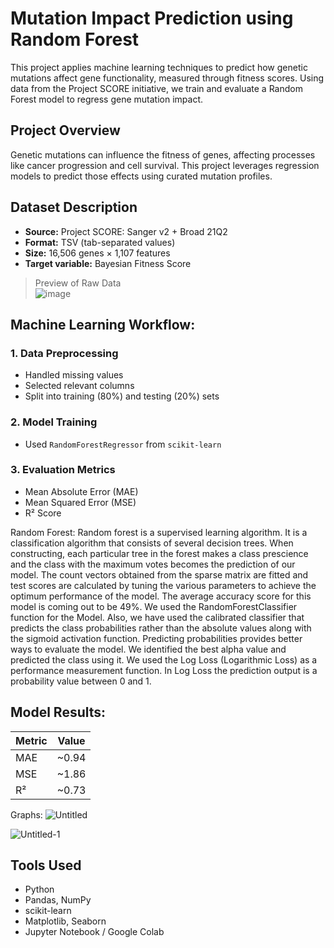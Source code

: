 # Mutation Impact Prediction using Random Forest

This project applies machine learning techniques to predict how genetic mutations affect gene functionality, measured through fitness scores. Using data from the Project SCORE initiative, we train and evaluate a Random Forest model to regress gene mutation impact.

## Project Overview
Genetic mutations can influence the fitness of genes, affecting processes like cancer progression and cell survival. This project leverages regression models to predict those effects using curated mutation profiles.

## Dataset Description

- **Source:** Project SCORE: Sanger v2 + Broad 21Q2
- **Format:** TSV (tab-separated values)
- **Size:** 16,506 genes × 1,107 features
- **Target variable:** Bayesian Fitness Score

> Preview of Raw Data  
> ![image](https://github.com/user-attachments/assets/e41d0e85-ecd7-45f4-ab3d-51bb03c6ac45)
 

## Machine Learning Workflow:

### 1. Data Preprocessing
- Handled missing values
- Selected relevant columns
- Split into training (80%) and testing (20%) sets

### 2. Model Training
- Used `RandomForestRegressor` from `scikit-learn`

### 3. Evaluation Metrics
- Mean Absolute Error (MAE)
- Mean Squared Error (MSE)
- R² Score

Random Forest: Random forest is a supervised learning algorithm. It is a classification algorithm that consists of several decision trees. When constructing, each particular tree in the forest makes a class prescience and the class with the maximum votes becomes the prediction of our model. The count vectors obtained from the sparse matrix are fitted and test scores are calculated by tuning the various parameters to achieve the optimum performance of the model. The average accuracy score for this model is coming out to be 49%. We used the RandomForestClassifier function for the Model. Also, we have used the calibrated classifier that predicts the class probabilities rather than the absolute values along with the sigmoid activation function. Predicting probabilities provides better ways to evaluate the model. We identified the best alpha value and predicted the class using it. We used the Log Loss (Logarithmic Loss) as a performance measurement function. In Log Loss the prediction output is a probability value between 0 and 1.


## Model Results:

| Metric | Value |
|--------|-------|
| MAE    | ~0.94 |
| MSE    | ~1.86 |
| R²     | ~0.73 |

Graphs:
![Untitled](https://github.com/user-attachments/assets/67223346-9ea7-4ed4-8cbc-aab373a8a522)

![Untitled-1](https://github.com/user-attachments/assets/7b30f1a5-b4e2-4633-b6ad-812c7874bc82)

## Tools Used
- Python
- Pandas, NumPy
- scikit-learn
- Matplotlib, Seaborn
- Jupyter Notebook / Google Colab

